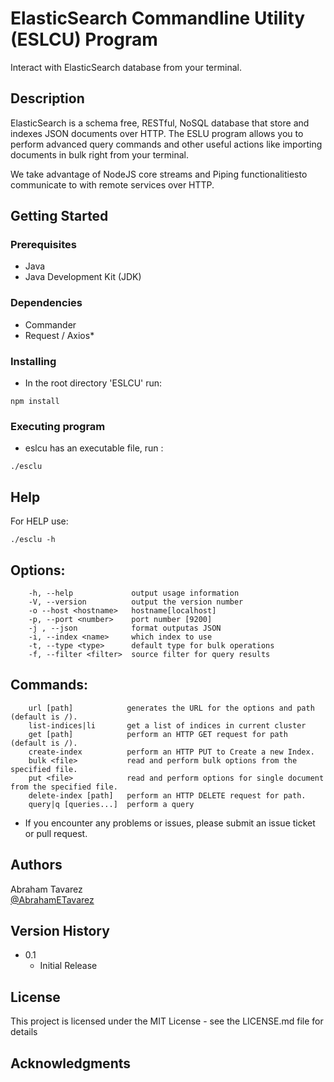 # ElasticSearch Commandline Utility (ESLCU) Program

Interact with ElasticSearch database from your terminal.

## Description

ElasticSearch is a schema free, RESTful, NoSQL database that store and indexes JSON documents over HTTP.
The ESLU program allows you to perform advanced query commands and other useful actions like importing documents in bulk right from your terminal.

We take advantage of NodeJS core streams and Piping functionalitiesto communicate to with remote services over HTTP.

## Getting Started

### Prerequisites

- Java
- Java Development Kit (JDK)

### Dependencies

- Commander
- Request / Axios\*

### Installing

- In the root directory 'ESLCU' run:

```
npm install
```

### Executing program

- eslcu has an executable file, run :

```
./esclu
```

## Help

For HELP use:

```
./esclu -h
```

## Options:

```
    -h, --help             output usage information
    -V, --version          output the version number
    -o --host <hostname>   hostname[localhost]
    -p, --port <number>    port number [9200]
    -j , --json            format outputas JSON
    -i, --index <name>     which index to use
    -t, --type <type>      default type for bulk operations
    -f, --filter <filter>  source filter for query results
```

## Commands:

```
    url [path]            generates the URL for the options and path (default is /).
    list-indices|li       get a list of indices in current cluster
    get [path]            perform an HTTP GET request for path (default is /).
    create-index          perform an HTTP PUT to Create a new Index.
    bulk <file>           read and perform bulk options from the specified file.
    put <file>            read and perform options for single document from the specified file.
    delete-index [path]   perform an HTTP DELETE request for path.
    query|q [queries...]  perform a query
```

- If you encounter any problems or issues, please submit an issue ticket or pull request.

## Authors

Abraham Tavarez  
[@AbrahamETavarez](https://www.linkedin.com/in/abrahametavarez/)

## Version History

- 0.1
  - Initial Release

## License

This project is licensed under the MIT License - see the LICENSE.md file for details

## Acknowledgments
